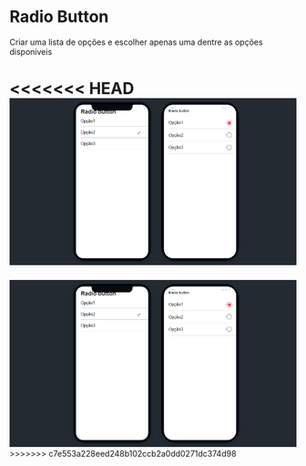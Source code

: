 <h1>Radio Button</h1>

<p> Criar uma lista de opções e escolher apenas uma dentre as opções disponiveis</p>

<<<<<<< HEAD
<img src="./src/img/tela.png"/>
=======
<img src="./src/img/tela.png"/>
>>>>>>> c7e553a228eed248b102ccb2a0dd0271dc374d98
